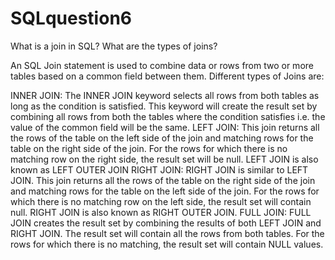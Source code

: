 # SQLquestion6
 What is a join in SQL? What are the types of joins? 


An SQL Join statement is used to combine data or rows from two or more tables based on a common field between them. Different types of Joins are: 
 

INNER JOIN: The INNER JOIN keyword selects all rows from both tables as long as the condition is satisfied. This keyword will create the result set by combining all rows from both the tables where the condition satisfies i.e. the value of the common field will be the same.
LEFT JOIN: This join returns all the rows of the table on the left side of the join and matching rows for the table on the right side of the join. For the rows for which there is no matching row on the right side, the result set will be null. LEFT JOIN is also known as LEFT OUTER JOIN
RIGHT JOIN: RIGHT JOIN is similar to LEFT JOIN. This join returns all the rows of the table on the right side of the join and matching rows for the table on the left side of the join. For the rows for which there is no matching row on the left side, the result set will contain null. RIGHT JOIN is also known as RIGHT OUTER JOIN.
FULL JOIN: FULL JOIN creates the result set by combining the results of both LEFT JOIN and RIGHT JOIN. The result set will contain all the rows from both tables. For the rows for which there is no matching, the result set will contain NULL values.
